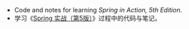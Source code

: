 * Code and notes for learning *Spring in Action, 5th Edition*.
* 学习《[Spring 实战（第5版）](https://weread.qq.com/web/reader/1c93207071bc0df71c98a4e)》过程中的代码与笔记。
